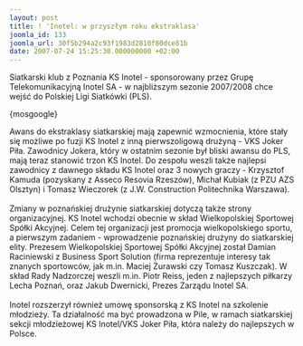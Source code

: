 ```yaml
---
layout: post
title: ! 'Inotel: w przyszłym roku ekstraklasa'
joomla_id: 133
joomla_url: 30f5b294a2c93f1983d2810f80dce81b
date: 2007-07-24 15:25:30.000000000 +02:00
---
```

Siatkarski klub z Poznania KS Inotel - sponsorowany przez Grupę Telekomunikacyjną Inotel SA - w najbliższym sezonie 2007/2008 chce wejść do Polskiej Ligi Siatk&oacute;wki (PLS).<p>{mosgoogle}</p><p>Awans do ekstraklasy siatkarskiej mają zapewnić wzmocnienia, kt&oacute;re stały się możliwe po fuzji KS Inotel z inną pierwszoligową drużyną - VKS Joker Piła. Zawodnicy Jokera, kt&oacute;ry w ostatnim sezonie był bliski awansu do PLS, mają teraz stanowić trzon KS Inotel. Do zespołu weszli także najlepsi zawodnicy z dawnego składu KS Inotel oraz 3 nowych graczy - Krzysztof Kamuda (pozyskany z Asseco Resovia Rzesz&oacute;w), Michał Kubiak (z PZU AZS Olsztyn) i Tomasz Wieczorek (z J.W. Construction Politechnika Warszawa).<br /><br />Zmiany w poznańskiej drużynie siatkarskiej dotyczą także strony organizacyjnej. KS Inotel wchodzi obecnie w skład Wielkopolskiej Sportowej Sp&oacute;łki Akcyjnej. Celem tej organizacji jest promocja wielkopolskiego sportu, a pierwszym zadaniem - wprowadzenie poznańskiej drużyny do siatkarskiej elity. Prezesem Wielkopolskiej Sportowej Sp&oacute;łki Akcyjnej został Damian Raciniewski z Business Sport Solution (firma reprezentuje interesy tak znanych sportowc&oacute;w, jak m.in. Maciej Żurawski czy Tomasz Kuszczak). W skład Rady Nadzorczej weszli m.in. Piotr Reiss, jeden z najlepszych piłkarzy Lecha Poznań, oraz Jakub Dwernicki, Prezes Zarządu Inotel SA.<br /><br />Inotel rozszerzył r&oacute;wnież umowę sponsorską z KS Inotel na szkolenie młodzieży. Ta działalność ma być prowadzona w Pile, w ramach siatkarskiej sekcji młodzieżowej KS Inotel/VKS Joker Piła, kt&oacute;ra należy do najlepszych w Polsce. </p>
